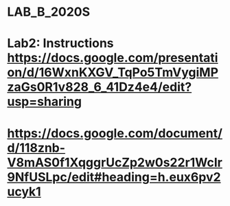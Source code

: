 # LAB_B_2020S


# Lab2: Instructions https://docs.google.com/presentation/d/16WxnKXGV_TqPo5TmVygiMPzaGs0R1v828_6_41Dz4e4/edit?usp=sharing
# https://docs.google.com/document/d/118znb-V8mAS0f1XqggrUcZp2w0s22r1WcIr9NfUSLpc/edit#heading=h.eux6pv2ucyk1
